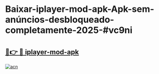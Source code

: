 # Baixar-iplayer-mod-apk-Apk-sem-anúncios-desbloqueado-completamente-2025-#vc9ni

# <h2><a href="https://ainizakaria.my?title=iplayer-mod-apk&ref=24M">🔗👉 🔴 iplayer-mod-apk</a></h2>

[![acn](https://github.com/user-attachments/assets/0f9c940e-d8b0-45ae-aac7-cd30a18b3e1c)](https://ainizakaria.my?title=iplayer-mod-apk&ref=24M)

